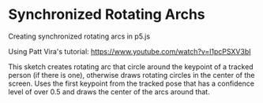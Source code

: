 # Synchronized Rotating Archs
Creating synchronized rotating arcs in p5.js

Using Patt Vira's tutorial: https://www.youtube.com/watch?v=l1pcPSXV3bI

This sketch creates rotating arc that circle around the keypoint of a tracked person (if there is one), otherwise draws rotating circles in the center of the screen. Uses the first keypoint from the tracked pose that has a confidence level of over 0.5 and draws the center of the arcs around that.